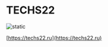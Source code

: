 # TECHS22

![static](https://github.com/techs22/.github/actions/workflows/static.yml/badge.svg)

[https://techs22.ru](https://techs22.ru)
